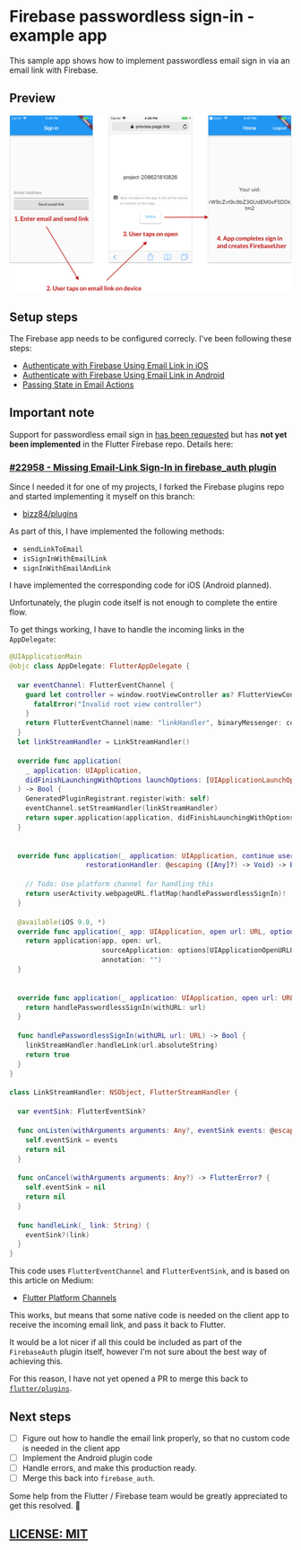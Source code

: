 # Firebase passwordless sign-in - example app 

This sample app shows how to implement passwordless email sign in via an email link with Firebase.


## Preview

![Passwordless sign in flow](screenshots/flow.png)

## Setup steps

The Firebase app needs to be configured correcly. I've been following these steps:

- [Authenticate with Firebase Using Email Link in iOS](https://firebase.google.com/docs/auth/ios/email-link-auth)
- [Authenticate with Firebase Using Email Link in Android](https://firebase.google.com/docs/auth/android/email-link-auth)
- [Passing State in Email Actions](https://firebase.google.com/docs/auth/ios/passing-state-in-email-actions#configuring_firebase_dynamic_links)

## Important note

Support for passwordless email sign in [has been requested](https://github.com/flutter/flutter/issues/22958) but has **not yet been implemented** in the Flutter Firebase repo. Details here:

### [#22958 - Missing Email-Link Sign-In in firebase_auth plugin](https://github.com/flutter/flutter/issues/22958)

Since I needed it for one of my projects, I forked the Firebase plugins repo and started implementing it myself on this branch:

- [bizz84/plugins](https://github.com/bizz84/plugins/tree/enable-passwordless-sign-in)

As part of this, I have implemented the following methods:

- `sendLinkToEmail`
- `isSignInWithEmailLink`
- `signInWithEmailAndLink`

I have implemented the corresponding code for iOS (Android planned).

Unfortunately, the plugin code itself is not enough to complete the entire flow. 

To get things working, I have to handle the incoming links in the `AppDelegate`:

```swift
@UIApplicationMain
@objc class AppDelegate: FlutterAppDelegate {
  
  var eventChannel: FlutterEventChannel {
    guard let controller = window.rootViewController as? FlutterViewController else {
      fatalError("Invalid root view controller")
    }
    return FlutterEventChannel(name: "linkHandler", binaryMessenger: controller)
  }
  let linkStreamHandler = LinkStreamHandler()
  
  override func application(
    _ application: UIApplication,
    didFinishLaunchingWithOptions launchOptions: [UIApplicationLaunchOptionsKey: Any]?
  ) -> Bool {
    GeneratedPluginRegistrant.register(with: self)
    eventChannel.setStreamHandler(linkStreamHandler)
    return super.application(application, didFinishLaunchingWithOptions: launchOptions)
  }
  
  
  override func application(_ application: UIApplication, continue userActivity: NSUserActivity,
                   restorationHandler: @escaping ([Any]?) -> Void) -> Bool {
    
    // Todo: Use platform channel for handling this
    return userActivity.webpageURL.flatMap(handlePasswordlessSignIn)!
  }
  
  @available(iOS 9.0, *)
  override func application(_ app: UIApplication, open url: URL, options: [UIApplicationOpenURLOptionsKey : Any]) -> Bool {
    return application(app, open: url,
                       sourceApplication: options[UIApplicationOpenURLOptionsKey.sourceApplication] as? String,
                       annotation: "")
  }

  
  override func application(_ application: UIApplication, open url: URL, sourceApplication: String?, annotation: Any) -> Bool {
    return handlePasswordlessSignIn(withURL: url)
  }

  func handlePasswordlessSignIn(withURL url: URL) -> Bool {
    linkStreamHandler.handleLink(url.absoluteString)
    return true
  }
}

class LinkStreamHandler: NSObject, FlutterStreamHandler {
  
  var eventSink: FlutterEventSink?
  
  func onListen(withArguments arguments: Any?, eventSink events: @escaping FlutterEventSink) -> FlutterError? {
    self.eventSink = events
    return nil
  }
  
  func onCancel(withArguments arguments: Any?) -> FlutterError? {
    self.eventSink = nil
    return nil
  }
  
  func handleLink(_ link: String) {
    eventSink?(link)
  }
}
```

This code uses `FlutterEventChannel` and `FlutterEventSink`, and is based on this article on Medium:

- [Flutter Platform Channels](https://medium.com/flutter-io/flutter-platform-channels-ce7f540a104e?linkId=56128409)

This works, but means that some native code is needed on the client app to receive the incoming email link, and pass it back to Flutter.

It would be a lot nicer if all this could be included as part of the `FirebaseAuth` plugin itself, however I'm not sure about the best way of achieving this.

For this reason, I have not yet opened a PR to merge this back to [`flutter/plugins`](https://github.com/flutter/plugins).

## Next steps

- [ ] Figure out how to handle the email link properly, so that no custom code is needed in the client app
- [ ] Implement the Android plugin code
- [ ] Handle errors, and make this production ready.
- [ ] Merge this back into `firebase_auth`.

Some help from the Flutter / Firebase team would be greatly appreciated to get this resolved. 🙏

## [LICENSE: MIT](LICENSE.md)
